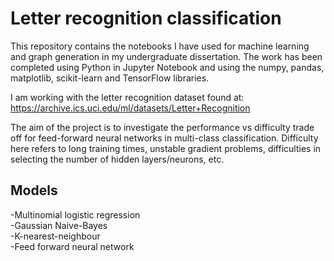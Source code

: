 # Letter recognition classification
This repository contains the notebooks I have used for machine learning and graph generation in my undergraduate dissertation. The work has been completed using Python in Jupyter Notebook and using the numpy, pandas, matplotlib, scikit-learn and TensorFlow libraries.

I am working with the letter recognition dataset found at: https://archive.ics.uci.edu/ml/datasets/Letter+Recognition

The aim of the project is to investigate the performance vs difficulty trade off for feed-forward neural networks in multi-class classification. Difficulty here refers to long training times, unstable gradient problems, difficulties in selecting the number of hidden layers/neurons, etc.

## Models

-Multinomial logistic regression <br/>
-Gaussian Naive-Bayes <br/>
-K-nearest-neighbour <br/>
-Feed forward neural network
